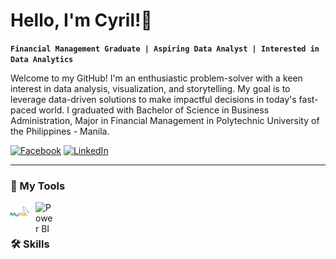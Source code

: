 # Hello, I'm Cyril!👋

**`Financial Management Graduate | Aspiring Data Analyst | Interested in Data Analytics`**

Welcome to my GitHub! I'm an enthusiastic problem-solver with a keen interest in data analysis, visualization, and storytelling. My goal is to leverage data-driven solutions to make impactful decisions in today's fast-paced world. I graduated with Bachelor of Science in Business Administration, Major in Financial Management in Polytechnic University of the Philippines - Manila. 

[![Facebook](https://img.shields.io/badge/Facebook-%231877F2.svg?logo=Facebook&logoColor=white)](https://facebook.com/https://facebook.com/cyril.lorenzoo/)
[![LinkedIn](https://img.shields.io/badge/LinkedIn-%230077B5.svg?logo=linkedin&logoColor=white)](https://linkedin.com/in/https://www.linkedin.com/in/cylorenzo/) 

---

### 🧰 My Tools
<img align="left" alt="MySQL" width="30px" style="padding-right:10px;"  src="https://raw.githubusercontent.com/devicons/devicon/master/icons/mysql/mysql-original-wordmark.svg" />
<img align="left" alt="Power BI" width="30px" style="padding-right:10px;"  src="https://i.postimg.cc/rps4JpBx/icons8-power-bi-logo-48.png" />
<img align="left" alt="" width="30px" style="padding-right:10px;"  src="https://i.postimg.cc/vTVTgwwR/Microsoft-Office-Excel-Logo.png" />
<br />

#

### 🛠️ Skills



#

